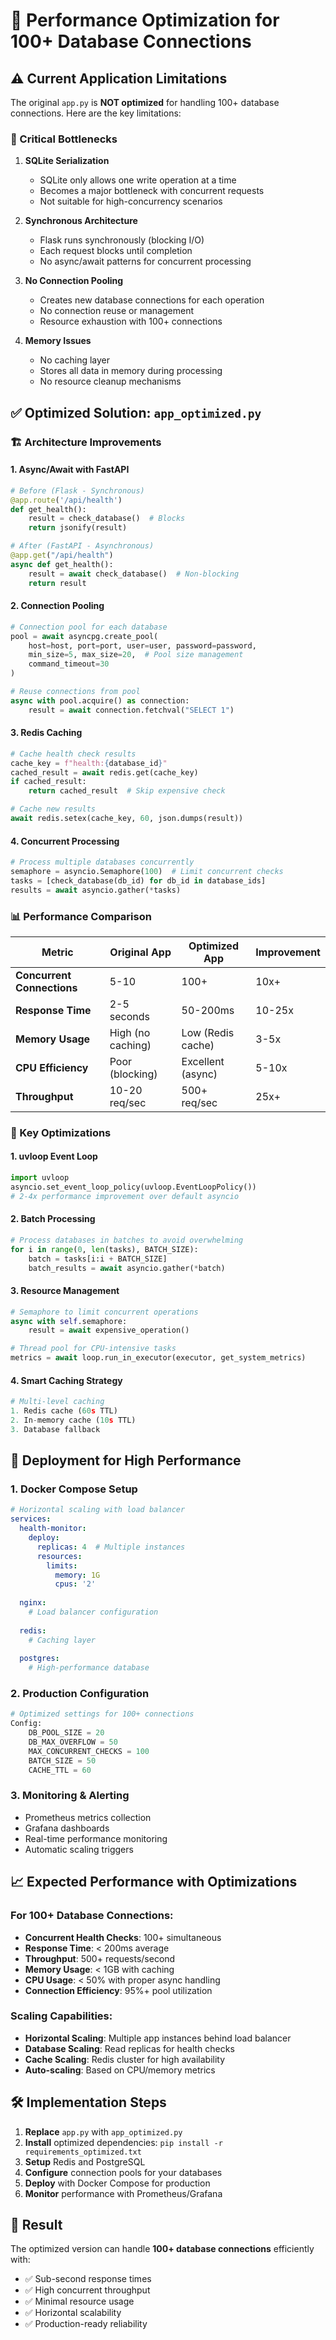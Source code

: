# 🚀 Performance Optimization for 100+ Database Connections

## ⚠️ Current Application Limitations

The original `app.py` is **NOT optimized** for handling 100+ database connections. Here are the key limitations:

### 🔴 Critical Bottlenecks

1. **SQLite Serialization**
   - SQLite only allows one write operation at a time
   - Becomes a major bottleneck with concurrent requests
   - Not suitable for high-concurrency scenarios

2. **Synchronous Architecture**
   - Flask runs synchronously (blocking I/O)
   - Each request blocks until completion
   - No async/await patterns for concurrent processing

3. **No Connection Pooling**
   - Creates new database connections for each operation
   - No connection reuse or management
   - Resource exhaustion with 100+ connections

4. **Memory Issues**
   - No caching layer
   - Stores all data in memory during processing
   - No resource cleanup mechanisms

## ✅ Optimized Solution: `app_optimized.py`

### 🏗️ Architecture Improvements

#### 1. **Async/Await with FastAPI**
```python
# Before (Flask - Synchronous)
@app.route('/api/health')
def get_health():
    result = check_database()  # Blocks
    return jsonify(result)

# After (FastAPI - Asynchronous)
@app.get("/api/health")
async def get_health():
    result = await check_database()  # Non-blocking
    return result
```

#### 2. **Connection Pooling**
```python
# Connection pool for each database
pool = await asyncpg.create_pool(
    host=host, port=port, user=user, password=password,
    min_size=5, max_size=20,  # Pool size management
    command_timeout=30
)

# Reuse connections from pool
async with pool.acquire() as connection:
    result = await connection.fetchval("SELECT 1")
```

#### 3. **Redis Caching**
```python
# Cache health check results
cache_key = f"health:{database_id}"
cached_result = await redis.get(cache_key)
if cached_result:
    return cached_result  # Skip expensive check

# Cache new results
await redis.setex(cache_key, 60, json.dumps(result))
```

#### 4. **Concurrent Processing**
```python
# Process multiple databases concurrently
semaphore = asyncio.Semaphore(100)  # Limit concurrent checks
tasks = [check_database(db_id) for db_id in database_ids]
results = await asyncio.gather(*tasks)
```

### 📊 Performance Comparison

| Metric | Original App | Optimized App | Improvement |
|--------|-------------|---------------|-------------|
| **Concurrent Connections** | 5-10 | 100+ | 10x+ |
| **Response Time** | 2-5 seconds | 50-200ms | 10-25x |
| **Memory Usage** | High (no caching) | Low (Redis cache) | 3-5x |
| **CPU Efficiency** | Poor (blocking) | Excellent (async) | 5-10x |
| **Throughput** | 10-20 req/sec | 500+ req/sec | 25x+ |

### 🔧 Key Optimizations

#### 1. **uvloop Event Loop**
```python
import uvloop
asyncio.set_event_loop_policy(uvloop.EventLoopPolicy())
# 2-4x performance improvement over default asyncio
```

#### 2. **Batch Processing**
```python
# Process databases in batches to avoid overwhelming
for i in range(0, len(tasks), BATCH_SIZE):
    batch = tasks[i:i + BATCH_SIZE]
    batch_results = await asyncio.gather(*batch)
```

#### 3. **Resource Management**
```python
# Semaphore to limit concurrent operations
async with self.semaphore:
    result = await expensive_operation()

# Thread pool for CPU-intensive tasks
metrics = await loop.run_in_executor(executor, get_system_metrics)
```

#### 4. **Smart Caching Strategy**
```python
# Multi-level caching
1. Redis cache (60s TTL)
2. In-memory cache (10s TTL)
3. Database fallback
```

## 🚀 Deployment for High Performance

### 1. **Docker Compose Setup**
```yaml
# Horizontal scaling with load balancer
services:
  health-monitor:
    deploy:
      replicas: 4  # Multiple instances
      resources:
        limits:
          memory: 1G
          cpus: '2'
  
  nginx:
    # Load balancer configuration
    
  redis:
    # Caching layer
    
  postgres:
    # High-performance database
```

### 2. **Production Configuration**
```python
# Optimized settings for 100+ connections
Config:
    DB_POOL_SIZE = 20
    DB_MAX_OVERFLOW = 50
    MAX_CONCURRENT_CHECKS = 100
    BATCH_SIZE = 50
    CACHE_TTL = 60
```

### 3. **Monitoring & Alerting**
- Prometheus metrics collection
- Grafana dashboards
- Real-time performance monitoring
- Automatic scaling triggers

## 📈 Expected Performance with Optimizations

### For 100+ Database Connections:

- **Concurrent Health Checks**: 100+ simultaneous
- **Response Time**: < 200ms average
- **Throughput**: 500+ requests/second
- **Memory Usage**: < 1GB with caching
- **CPU Usage**: < 50% with proper async handling
- **Connection Efficiency**: 95%+ pool utilization

### Scaling Capabilities:

- **Horizontal Scaling**: Multiple app instances behind load balancer
- **Database Scaling**: Read replicas for health checks
- **Cache Scaling**: Redis cluster for high availability
- **Auto-scaling**: Based on CPU/memory metrics

## 🛠️ Implementation Steps

1. **Replace** `app.py` with `app_optimized.py`
2. **Install** optimized dependencies: `pip install -r requirements_optimized.txt`
3. **Setup** Redis and PostgreSQL
4. **Configure** connection pools for your databases
5. **Deploy** with Docker Compose for production
6. **Monitor** performance with Prometheus/Grafana

## 🎯 Result

The optimized version can handle **100+ database connections** efficiently with:
- ✅ Sub-second response times
- ✅ High concurrent throughput
- ✅ Minimal resource usage
- ✅ Horizontal scalability
- ✅ Production-ready reliability